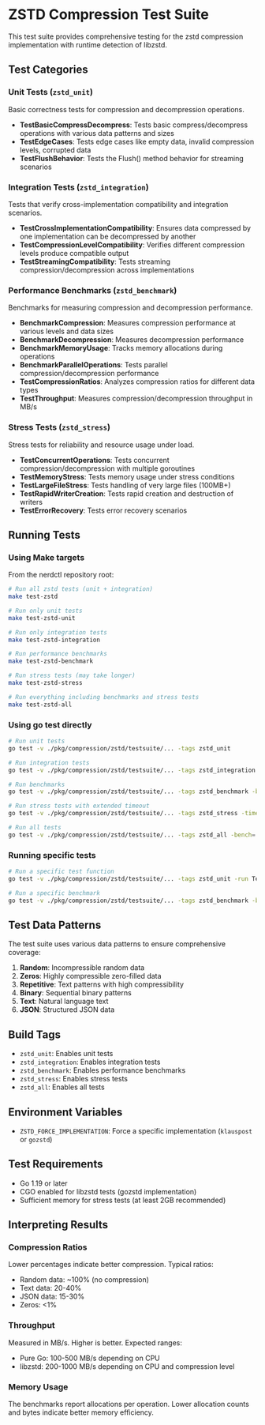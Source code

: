 # ZSTD Compression Test Suite

This test suite provides comprehensive testing for the zstd compression implementation with runtime detection of libzstd.

## Test Categories

### Unit Tests (`zstd_unit`)
Basic correctness tests for compression and decompression operations.

- **TestBasicCompressDecompress**: Tests basic compress/decompress operations with various data patterns and sizes
- **TestEdgeCases**: Tests edge cases like empty data, invalid compression levels, corrupted data
- **TestFlushBehavior**: Tests the Flush() method behavior for streaming scenarios

### Integration Tests (`zstd_integration`)
Tests that verify cross-implementation compatibility and integration scenarios.

- **TestCrossImplementationCompatibility**: Ensures data compressed by one implementation can be decompressed by another
- **TestCompressionLevelCompatibility**: Verifies different compression levels produce compatible output
- **TestStreamingCompatibility**: Tests streaming compression/decompression across implementations

### Performance Benchmarks (`zstd_benchmark`)
Benchmarks for measuring compression and decompression performance.

- **BenchmarkCompression**: Measures compression performance at various levels and data sizes
- **BenchmarkDecompression**: Measures decompression performance
- **BenchmarkMemoryUsage**: Tracks memory allocations during operations
- **BenchmarkParallelOperations**: Tests parallel compression/decompression performance
- **TestCompressionRatios**: Analyzes compression ratios for different data types
- **TestThroughput**: Measures compression/decompression throughput in MB/s

### Stress Tests (`zstd_stress`)
Stress tests for reliability and resource usage under load.

- **TestConcurrentOperations**: Tests concurrent compression/decompression with multiple goroutines
- **TestMemoryStress**: Tests memory usage under stress conditions
- **TestLargeFileStress**: Tests handling of very large files (100MB+)
- **TestRapidWriterCreation**: Tests rapid creation and destruction of writers
- **TestErrorRecovery**: Tests error recovery scenarios

## Running Tests

### Using Make targets

From the nerdctl repository root:

```bash
# Run all zstd tests (unit + integration)
make test-zstd

# Run only unit tests
make test-zstd-unit

# Run only integration tests  
make test-zstd-integration

# Run performance benchmarks
make test-zstd-benchmark

# Run stress tests (may take longer)
make test-zstd-stress

# Run everything including benchmarks and stress tests
make test-zstd-all
```

### Using go test directly

```bash
# Run unit tests
go test -v ./pkg/compression/zstd/testsuite/... -tags zstd_unit

# Run integration tests
go test -v ./pkg/compression/zstd/testsuite/... -tags zstd_integration

# Run benchmarks
go test -v ./pkg/compression/zstd/testsuite/... -tags zstd_benchmark -bench=. -benchmem

# Run stress tests with extended timeout
go test -v ./pkg/compression/zstd/testsuite/... -tags zstd_stress -timeout 30m

# Run all tests
go test -v ./pkg/compression/zstd/testsuite/... -tags zstd_all -bench=. -benchmem -timeout 30m
```

### Running specific tests

```bash
# Run a specific test function
go test -v ./pkg/compression/zstd/testsuite/... -tags zstd_unit -run TestBasicCompressDecompress

# Run a specific benchmark
go test -v ./pkg/compression/zstd/testsuite/... -tags zstd_benchmark -bench BenchmarkCompression -benchmem
```

## Test Data Patterns

The test suite uses various data patterns to ensure comprehensive coverage:

1. **Random**: Incompressible random data
2. **Zeros**: Highly compressible zero-filled data
3. **Repetitive**: Text patterns with high compressibility
4. **Binary**: Sequential binary patterns
5. **Text**: Natural language text
6. **JSON**: Structured JSON data

## Build Tags

- `zstd_unit`: Enables unit tests
- `zstd_integration`: Enables integration tests
- `zstd_benchmark`: Enables performance benchmarks
- `zstd_stress`: Enables stress tests
- `zstd_all`: Enables all tests

## Environment Variables

- `ZSTD_FORCE_IMPLEMENTATION`: Force a specific implementation (`klauspost` or `gozstd`)

## Test Requirements

- Go 1.19 or later
- CGO enabled for libzstd tests (gozstd implementation)
- Sufficient memory for stress tests (at least 2GB recommended)

## Interpreting Results

### Compression Ratios
Lower percentages indicate better compression. Typical ratios:
- Random data: ~100% (no compression)
- Text data: 20-40%
- JSON data: 15-30%
- Zeros: <1%

### Throughput
Measured in MB/s. Higher is better. Expected ranges:
- Pure Go: 100-500 MB/s depending on CPU
- libzstd: 200-1000 MB/s depending on CPU and compression level

### Memory Usage
The benchmarks report allocations per operation. Lower allocation counts and bytes indicate better memory efficiency.